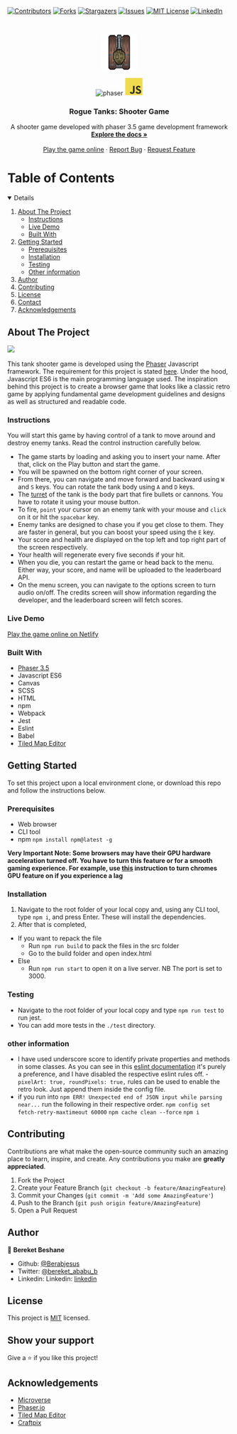 [![Contributors][contributors-shield]][contributors-url]
[![Forks][forks-shield]][forks-url]
[![Stargazers][stars-shield]][stars-url]
[![Issues][issues-shield]][issues-url]
[![MIT License][license-shield]][license-url]
[![LinkedIn][linkedin-shield]][linkedin-url]



<!-- PROJECT LOGO -->
<br />
<p align="center">
  <a href="https://github.com/Berabjesus/Tank-Shooter-Game">
    <img src="public/logo1.png" alt="Logo" width="80" height="80">
  </a>
  
  <p align="center">
  <img src="https://www.vectorlogo.zone/logos/phaserio/phaserio-icon.svg" alt="phaser" width="40" height="40"/>
  <img src="https://github.com/devicons/devicon/blob/master/icons/javascript/javascript-original.svg" alt="" width="40" height="40"/>
  </p>

  <h3 align="center">Rogue Tanks: Shooter Game</h3>

  <p align="center">
    A shooter game developed with phaser 3.5 game development framework
    <br />
    <a href="https://github.com/Berabjesus/Tank-Shooter-Game"><strong>Explore the docs »</strong></a>
    <br />
    <br />
    <a href="https://rogue-tanks.netlify.app/">Play the game online</a>
    ·
    <a href="https://github.com/Berabjesus/Tank-Shooter-Game/issues">Report Bug</a>
    ·
    <a href="https://github.com/Berabjesus/Tank-Shooter-Game/issues">Request Feature</a>
  </p>
</p>



<!-- TABLE OF CONTENTS -->
 # Table of Contents 

<details open="open">
  <ol>
    <li>
      <a href="#about-the-project">About The Project</a>
      <ul>
        <li><a href="#Instructions">Instructions</a></li>
        <li><a href="#Live">Live Demo</a></li>
        <li><a href="#built-with">Built With</a></li>
      </ul>
    </li>
    <li>
      <a href="#getting-started">Getting Started</a>
      <ul>
        <li><a href="#Prerequisites">Prerequisites</a></li>
        <li><a href="#Installation">Installation</a></li>
        <li><a href="#Testing">Testing</a></li>
        <li><a href="#Other-Info">Other information</a></li>
      </ul>
    </li>
    <li><a href="#roadmap">Author</a></li>
    <li><a href="#contributing">Contributing</a></li>
    <li><a href="#license">License</a></li>
    <li><a href="#contact">Contact</a></li>
    <li><a href="#acknowledgements">Acknowledgements</a></li>
  </ol>
</details>



<!-- ABOUT THE PROJECT -->
## About The Project

<img src="./public/sshot.gif" width="auto" height="auto" />

This tank shooter game is developed using the [Phaser](https://phaser.io/) Javascript framework. The requirement for this project is stated [here](https://www.notion.so/Shooter-game-203e819041c7486bb36f9e65faecba27). Under the hood, Javascript ES6 is the main programming language used. The inspiration behind this project is to create a browser game that looks like a classic retro game by applying fundamental game development guidelines and designs as well as structured and readable code.



### Instructions
You will start this game by having control of a tank to move around and destroy enemy tanks. Read the control instruction carefully below.
- The game starts by loading and asking you to insert your name. After that, click on the Play button and start the game.
- You will be spawned on the bottom right corner of your screen. 
- From there, you can navigate and move forward and backward using `W` and `S` keys. You can rotate the tank body using `A` and `D` keys.
- The [turret](https://bitsofwar.com/3214-thickbox_bosky/legionary-assault-tank-turret-heavy-autocannon.jpg) of the tank is the body part that fire bullets or cannons. You have to rotate it using your mouse button.
- To fire, `point` your cursor on an enemy tank with your mouse and `click` on it or hit the `spacebar` key.
- Enemy tanks are designed to chase you if you get close to them. They are faster in general, but you can boost your speed using the `E` key.
- Your score and health are displayed on the top left and top right part of the screen respectively.
- Your health will regenerate every five seconds if your hit. 
- When you die, you can restart the game or head back to the menu. Either way, your score, and name will be uploaded to the leaderboard API. 
- On the menu screen, you can navigate to the options screen to turn audio on/off. The credits screen will show information regarding the developer, and the leaderboard screen will fetch scores.

### Live Demo
[Play the game online on Netlify](https://rogue-tanks.netlify.app/)

### Built With

* [Phaser 3.5](https://phaser.io/)
* Javascript ES6
* Canvas
* SCSS
* HTML
* npm
* Webpack
* Jest
* Eslint
* Babel
* [Tiled Map Editor](https://www.mapeditor.org/)

<!-- GETTING STARTED -->
## Getting Started

To set this project upon a local environment clone, or download this repo and follow the instructions below.

### Prerequisites
- Web browser
- CLI tool
- npm
  `npm install npm@latest -g`
  
**Very Important Note: Some browsers may have their GPU hardware acceleration turned off. You have to turn this feature or for a smooth gaming experience. For example, use [this](https://www.lifewire.com/hardware-acceleration-in-chrome-4125122) instruction to turn chromes GPU feature on if you experience a lag**

### Installation
1. Navigate to the root folder of your local copy and, using any CLI tool, type `npm i`, and press Enter. These will install the dependencies.
2. After that is completed, 
- If you want to repack the file
  - Run `npm run build` to pack the files in the src folder
  - Go to the build folder and open index.html
- Else
  - Run `npm run start` to open it on a live server. NB The port is set to 3000. 

### Testing
- Navigate to the root folder of your local copy and type `npm run test` to run jest.
- You can add more tests in the `./test` directory.
### other information
- I have used underscore score to identify private properties and methods in some classes. As you can see in this [eslint documentation](https://eslint.org/docs/rules/no-underscore-dangle) it's purely a preference, and I have disabled the respective eslint rules off.
-`pixelArt: true, roundPixels: true,` rules can be used to enable the retro look. Just append them inside the config file.
- if you run into `npm ERR! Unexpected end of JSON input while parsing near...` run the following in their respective order. `npm config set fetch-retry-maxtimeout 60000` 
  `npm cache clean --force` `npm i`
  
<!-- CONTRIBUTING -->
## Contributing

Contributions are what make the open-source community such an amazing place to learn, inspire, and create. Any contributions you make are **greatly appreciated**.

1. Fork the Project
2. Create your Feature Branch (`git checkout -b feature/AmazingFeature`)
3. Commit your Changes (`git commit -m 'Add some AmazingFeature'`)
4. Push to the Branch (`git push origin feature/AmazingFeature`)
5. Open a Pull Request

## Author

👤 **Bereket Beshane**

- Github: [@Berabjesus](https://github.com/Berabjesus)
- Twitter: [@bereket_ababu_b](https://twitter.com/bereket_ababu_b)
- Linkedin: Linkedin: [linkedin](https://www.linkedin.com/in/bereketbeshane/) 

<!-- LICENSE -->
## License

This project is [MIT]('./LICENSE.txt') licensed.

## Show your support

Give a ⭐️ if you like this project!

<!-- ACKNOWLEDGEMENTS -->
## Acknowledgements
* [Microverse](Microverse.org)
* [Phaser.io](https://phaser.io/)
* [Tiled Map Editor](https://www.mapeditor.org/)
* [Craftpix](https://craftpix.net/file-licenses/)

[contributors-shield]: https://img.shields.io/github/contributors/Berabjesus/Tank-Shooter-Game.svg?style=for-the-badge
[contributors-url]: https://github.com/Berabjesus/Tank-Shooter-Game/graphs/contributors
[forks-shield]: https://img.shields.io/github/forks/Berabjesus/Tank-Shooter-Game.svg?style=for-the-badge
[forks-url]: https://github.com/Berabjesus/Tank-Shooter-Game/network/members
[stars-shield]: https://img.shields.io/github/stars/Berabjesus/Tank-Shooter-Game.svg?style=for-the-badge
[stars-url]: https://github.com/Berabjesus/Tank-Shooter-Game/stargazers
[issues-shield]: https://img.shields.io/github/issues/Berabjesus/Tank-Shooter-Game.svg?style=for-the-badge
[issues-url]: https://github.com/Berabjesus/Tank-Shooter-Game/issues
[license-shield]: https://img.shields.io/github/license/Berabjesus/Tank-Shooter-Game.svg?style=for-the-badge
[license-url]: https://github.com/Berabjesus/Tank-Shooter-Game/blob/main/LICENSE.txt
[linkedin-shield]: https://img.shields.io/badge/-LinkedIn-black.svg?style=for-the-badge&logo=linkedin&colorB=555
[linkedin-url]: https://www.linkedin.com/in/bereketbeshane/
[product-screenshot]: public/logo1.png
